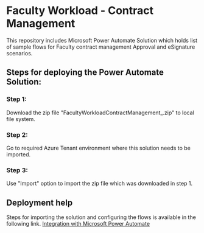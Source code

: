 # Faculty Workload - Contract Management
This repository includes Microsoft Power Automate Solution which holds list of sample flows for Faculty contract management Approval and eSignature scenarios.  

 
## Steps for deploying the Power Automate Solution:
### Step 1:
Download the zip file "FacultyWorkloadContractManagement_<version>.zip" to local file system.
### Step 2:		
Go to required Azure Tenant environment where this solution needs to be imported.
### Step 3:
Use "Import" option to import the zip file which was downloaded in step 1.

## Deployment help
Steps for importing the solution and configuring the flows is available in the following link.
[Integration with Microsoft Power Automate](http://cltcvuehelps/CNS/22/Admin/Content/AllOrCommon/Common%20Topics/Integration/MicrosoftPowerAutomate/p_TOCIntegrationPowerAutomate.htm?tocpath=Configure%7CIntegrate%20Products%7CIntegration%20with%20Microsoft%20Power%20Automate%7C_____0) 

